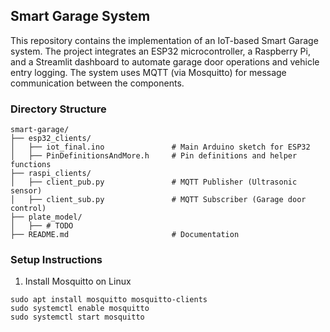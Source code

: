 ## Smart Garage System

This repository contains the implementation of an IoT-based Smart Garage system. The project integrates an ESP32 microcontroller, a Raspberry Pi, and a Streamlit dashboard to automate garage door operations and vehicle entry logging. The system uses MQTT (via Mosquitto) for message communication between the components.

### Directory Structure

```
smart-garage/
├── esp32_clients/
│   ├── iot_final.ino               # Main Arduino sketch for ESP32
│   ├── PinDefinitionsAndMore.h     # Pin definitions and helper functions
├── raspi_clients/
│   ├── client_pub.py               # MQTT Publisher (Ultrasonic sensor)
│   ├── client_sub.py               # MQTT Subscriber (Garage door control)
├── plate_model/
│   ├── # TODO
├── README.md                       # Documentation
```

### Setup Instructions

1. Install Mosquitto on Linux

```
sudo apt install mosquitto mosquitto-clients
sudo systemctl enable mosquitto
sudo systemctl start mosquitto
```